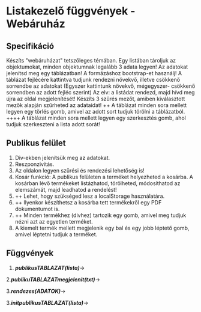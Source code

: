 # Listakezelő függvények - Webáruház
## Specifikáció
Készíts "webáruházat" tetszőleges témában. Egy listában tároljuk az objektumokat, minden objektumnak legalább 3 adata legyen! Az adatokat jelenítsd meg egy táblázatban! A formázáshoz bootstrap-et használj! A táblázat fejlécére kattintva tudjunk rendezni növekvő, illetve csökkenő sorrendbe az adatokat (Egyszer kattintunk növekvő, mégegyszer- csökkenő sorrendben az adott fejléc szerint) Az elv: a listádat rendezd, majd hívd meg újra az oldal megjelenítését! Készíts 3 szűrés mezőt, amiben kiválasztott mezők alapján szűrheted az adataidat! ++ A táblázat minden sora mellett legyen egy törlés gomb, amivel az adott sort tudjuk törölni a táblázatból. ++++ A táblázat minden sora mellett legyen egy szerkesztés gomb, ahol tudjuk szerkeszteni a lista adott sorát!

## Publikus felület
1. Div-ekben jelenítsük meg az adatokat.
2. Reszponzivitás.
3. Az oldalon legyen szűrési és rendezési lehetőség is!
4. Kosár funkció: A publikus felületen a terméket helyezheted a kosárba. A kosárban lévő termékeket listázhatod, törölheted, módosíthatod az elemszámát, majd leadhatod a rendelést!
5. ++ Lehet, hogy szükséged lesz a localStorage használatára.
6. ++ Ilyenkor készíthetsz a kosárba tett termékekről egy PDF dokumentumot is.
7. ++ Minden termékhez (divhez) tartozik egy gomb, amivel meg tudjuk nézni azt az egyetlen terméket.
8. A kiemelt termék mellett megjelenik egy bal és egy jobb léptető gomb, amivel léptetni tudjuk a terméket.
## Függvények
1. ***publikusTABLAZAT(lista)***->

2.***publikuTABLAZATmegjelenit(txt)***->

3.***rendezes(ADATOK)***->

3.***initpublikusTABLAZAT(lista)***->